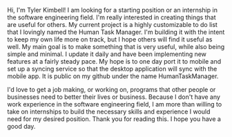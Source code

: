 Hi, I'm Tyler Kimbell! 
  I am looking for a starting position or an internship in the software engineering field. I'm really interested in creating things that are useful for others. My current project 
is a highly customizable to do list that I lovingly named the Human Task Manager. I'm building it with the intent to keep my own life more on track, but I hope others will find it 
useful as well. My main goal is to make something that is very useful, while also being simple and minimal. I update it daily and have been implementing new features at a fairly 
steady pace. My hope is to one day port it to mobile and set up a syncing service so that the desktop application will sync with the mobile app. It is public on my github under the
name HumanTaskManager. 

  I'd love to get a job making, or working on, programs that other people or businesses need to better their lives or business. Because I don't have any work experience in the 
software engineering field, I am more than willing to take on internships to build the necessary skills and experience I would need for my desired position. Thank you for reading
this. I hope you have a good day. 
